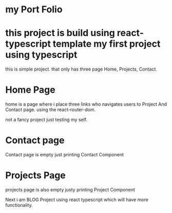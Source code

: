# my Port Folio

# this project is build using react-typescript template my first project using typescript

this is simple project. that only has three page Home, Projects, Contact.

# Home Page 
home is a page where i place three links who navigates users to Project And Contact page.
using the react-router-dom.

not a fancy project just testing my self.

# Contact page
Contact page is empty just printing Contact Component

# Projects Page

projects page is also empty justy printing Project Component

Next i am BLOG Project using react typescript which will have more functionality.
